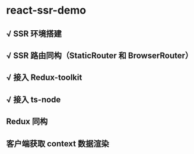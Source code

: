# react-ssr-demo

## √ SSR 环境搭建

## √ SSR 路由同构（StaticRouter 和 BrowserRouter）

## √ 接入 Redux-toolkit

## √ 接入 ts-node

## Redux 同构

## 客户端获取 context 数据渲染
